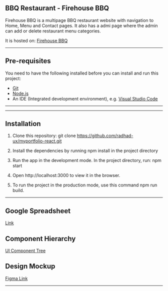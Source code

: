## **BBQ Restaurant - Firehouse BBQ**

Firehouse BBQ is a multipage BBQ restaurant website with navigation to Home, Menu and Contact pages. It also has a admi page where the admin can add or delete restaurant menu categories.

It is hosted on: [Firehouse BBQ]()

---

## Pre-requisites

You need to have the following installed before you can install and run this project:

- [Git](https://git-scm.com/book/en/v2/Getting-Started-Installing-Git)
- [Node.js](https://nodejs.org/en/download/)
- An IDE (Integrated development environment), e.g. [Visual Studio Code](https://code.visualstudio.com/download)

---

---

## Installation

1. Clone this repository: git clone https://github.com/radhad-ux/myportfolio-react.git

2. Install the dependencies by running npm install in the project directory

3. Run the app in the development mode. In the project directory, run: npm start

4. Open http://localhost:3000 to view it in the browser.

5. To run the project in the production mode, use this command npm run build.

---

## Google Spreadsheet

[Link](https://docs.google.com/spreadsheets/d/1DiD_0HgNiyh3x--Ov_JeEVGtA9XNr5jzmuqG7BgeUdM/edit?usp=sharing)

## Component Hierarchy

[UI Component Tree](https://whimsical.com/bbq-restaurant-DsXmx5uKtMmPdvQYKh5txz)

## Design Mockup

[Figma Link](https://www.figma.com/file/7cQavvr5zUISnKJMKFRWgt/bbq-restaurant?node-id=6%3A136)

---
